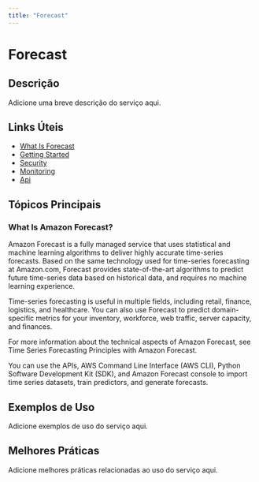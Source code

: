 ```yaml
---
title: "Forecast"
---
```


# Forecast

## Descrição

Adicione uma breve descrição do serviço aqui.

## Links Úteis

- [What Is Forecast](https://docs.aws.amazon.com/forecast/latest/dg/what-is-forecast.html)
- [Getting Started](https://docs.aws.amazon.com/forecast/latest/dg/getting-started.html)
- [Security](https://docs.aws.amazon.com/forecast/latest/dg/security.html)
- [Monitoring](https://docs.aws.amazon.com/forecast/latest/dg/monitoring.html)
- [Api](https://docs.aws.amazon.com/forecast/latest/dg/api.html)

## Tópicos Principais

### What Is Amazon Forecast?

Amazon Forecast is a fully managed service that uses statistical and machine learning algorithms
    to deliver highly accurate time-series forecasts. Based on the same technology used for
    time-series forecasting at Amazon.com, Forecast provides state-of-the-art algorithms to predict
    future time-series data based on historical data, and requires no machine learning
    experience.

Time-series forecasting is useful in multiple fields, including retail, finance, logistics,
    and healthcare. You can also use Forecast to predict domain-specific metrics for your
    inventory, workforce, web traffic, server capacity, and finances.

For more information about the technical aspects of Amazon Forecast, see Time Series Forecasting Principles with Amazon Forecast.

You can use the APIs, AWS Command Line Interface (AWS CLI), Python
        Software Development Kit (SDK), and Amazon Forecast
        console to import time series datasets, train predictors, and generate
      forecasts.

## Exemplos de Uso

Adicione exemplos de uso do serviço aqui.

## Melhores Práticas

Adicione melhores práticas relacionadas ao uso do serviço aqui.
